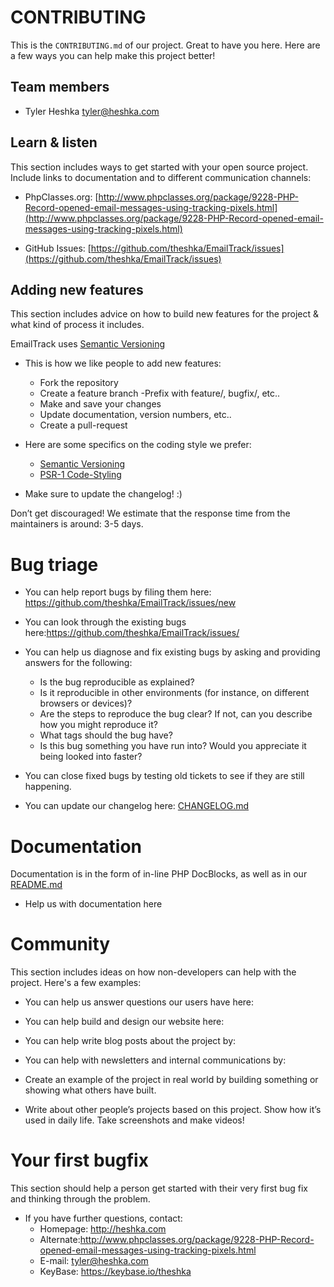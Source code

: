CONTRIBUTING
======

This is the `CONTRIBUTING.md` of our project. Great to have you here. Here are a few ways you can help make this project better!


## Team members

* Tyler Heshka <tyler@heshka.com>

## Learn & listen

This section includes ways to get started with your open source project. Include links to documentation and to different communication channels:

* PhpClasses.org: [http://www.phpclasses.org/package/9228-PHP-Record-opened-email-messages-using-tracking-pixels.html](http://www.phpclasses.org/package/9228-PHP-Record-opened-email-messages-using-tracking-pixels.html)

* GitHub Issues: [https://github.com/theshka/EmailTrack/issues](https://github.com/theshka/EmailTrack/issues)


## Adding new features

This section includes advice on how to build new features for the project & what kind of process it includes.

EmailTrack uses [Semantic Versioning](http://semver.org)
* This is how we like people to add new features:
    - Fork the repository
    - Create a feature branch
        -Prefix with feature/, bugfix/, etc..
    - Make and save your changes
    - Update documentation, version numbers, etc..
    - Create a pull-request


* Here are some specifics on the coding style we prefer:

    - [Semantic Versioning](http://semver.org)
    - [PSR-1 Code-Styling](http://www.php-fig.org/psr/psr-1/)


* Make sure to update the changelog! :)

Don’t get discouraged! We estimate that the response time from the
maintainers is around: 3-5 days.

# Bug triage

* You can help report bugs by filing them here: https://github.com/theshka/EmailTrack/issues/new
* You can look through the existing bugs here:https://github.com/theshka/EmailTrack/issues/

* You can help us diagnose and fix existing bugs by asking and providing answers for the following:

  * Is the bug reproducible as explained?
  * Is it reproducible in other environments (for instance, on different browsers or devices)?
  * Are the steps to reproduce the bug clear? If not, can you describe how you might reproduce it?
  * What tags should the bug have?
  * Is this bug something you have run into? Would you appreciate it being looked into faster?

* You can close fixed bugs by testing old tickets to see if they are still happening.
* You can update our changelog here: [CHANGELOG.md](https://github.com/theshka/EmailTrack/blob/master/CHANGELOG.md)

# Documentation

Documentation is in the form of in-line PHP DocBlocks, as well as in our [README.md](https://github.com/theshka/EmailTrack/blob/master/README.md)

* Help us with documentation here

# Community
This section includes ideas on how non-developers can help with the project. Here's a few examples:

* You can help us answer questions our users have here:
* You can help build and design our website here:
* You can help write blog posts about the project by:
* You can help with newsletters and internal communications by:

* Create an example of the project in real world by building something or
showing what others have built.
* Write about other people’s projects based on this project. Show how
it’s used in daily life. Take screenshots and make videos!


# Your first bugfix
This section should help a person get started with their very first bug fix and thinking through the problem.

* If you have further questions, contact:
    - Homepage: http://heshka.com
    - Alternate:http://www.phpclasses.org/package/9228-PHP-Record-opened-email-messages-using-tracking-pixels.html
    - E-mail: tyler@heshka.com
    - KeyBase: https://keybase.io/theshka
